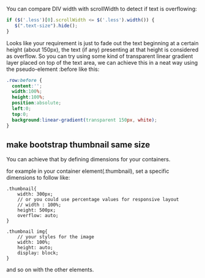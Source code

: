You can compare DIV width with scrollWidth to detect if text is overflowing:
```javascript
if ($('.less')[0].scrollWidth <= $('.less').width()) {
   $(".text-size").hide();
}
```

Looks like your requirement is just to fade out the text beginning at a certain height (about 150px), the text (if any) presenting at that height is considered as overflow. So you can try using some kind of transparent linear gradient layer placed on top of the text area, we can achieve this in a neat way using the pseudo-element :before like this:
```css
.row:before {
  content:'';
  width:100%;
  height:100%;    
  position:absolute;
  left:0;
  top:0;
  background:linear-gradient(transparent 150px, white);
}
```
## make bootstrap thumbnail same size 
You can achieve that by defining dimensions for your containers.

for example in your container element(.thumbnail), set a specific dimensions to follow like:

```
.thumbnail{        
    width: 300px; 
    // or you could use percentage values for responsive layout
    // width : 100%;
    height: 500px;
    overflow: auto;
}

.thumbnail img{
    // your styles for the image
    width: 100%;
    height: auto;
    display: block;
}
```
and so on with the other elements.
